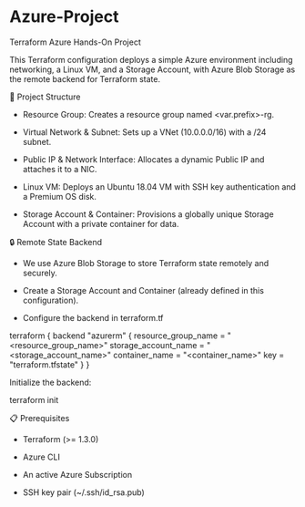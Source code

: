 # Azure-Project
Terraform Azure Hands-On Project

This Terraform configuration deploys a simple Azure environment including networking, a Linux VM, and a Storage Account, with Azure Blob Storage as the remote backend for Terraform state.

🚀 Project Structure

- Resource Group: Creates a resource group named <var.prefix>-rg.

- Virtual Network & Subnet: Sets up a VNet (10.0.0.0/16) with a /24 subnet.

- Public IP & Network Interface: Allocates a dynamic Public IP and attaches it to a NIC.

- Linux VM: Deploys an Ubuntu 18.04 VM with SSH key authentication and a Premium OS disk.

- Storage Account & Container: Provisions a globally unique Storage Account with a private container for data.

🔒 Remote State Backend

- We use Azure Blob Storage to store Terraform state remotely and securely.

- Create a Storage Account and Container (already defined in this configuration).

- Configure the backend in terraform.tf 

terraform {
  backend "azurerm" {
    resource_group_name   = "<resource_group_name>"
    storage_account_name  = "<storage_account_name>"
    container_name        = "<container_name>"
    key                   = "terraform.tfstate"
  }
}

Initialize the backend:

terraform init

📋 Prerequisites

- Terraform (>= 1.3.0)

- Azure CLI

- An active Azure Subscription

- SSH key pair (~/.ssh/id_rsa.pub)
